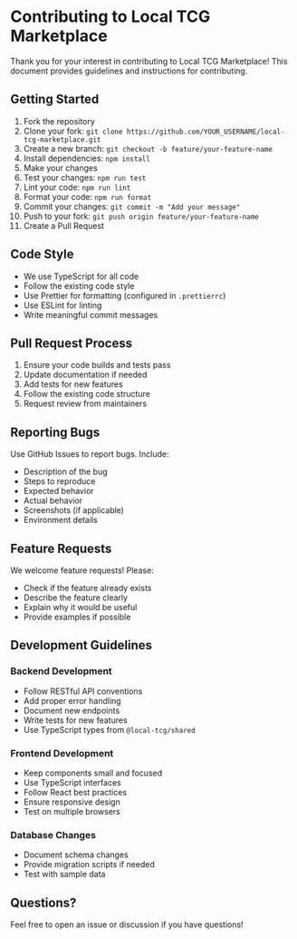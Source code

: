 # Contributing to Local TCG Marketplace

Thank you for your interest in contributing to Local TCG Marketplace! This document provides guidelines and instructions for contributing.

## Getting Started

1. Fork the repository
2. Clone your fork: `git clone https://github.com/YOUR_USERNAME/local-tcg-marketplace.git`
3. Create a new branch: `git checkout -b feature/your-feature-name`
4. Install dependencies: `npm install`
5. Make your changes
6. Test your changes: `npm run test`
7. Lint your code: `npm run lint`
8. Format your code: `npm run format`
9. Commit your changes: `git commit -m "Add your message"`
10. Push to your fork: `git push origin feature/your-feature-name`
11. Create a Pull Request

## Code Style

- We use TypeScript for all code
- Follow the existing code style
- Use Prettier for formatting (configured in `.prettierrc`)
- Use ESLint for linting
- Write meaningful commit messages

## Pull Request Process

1. Ensure your code builds and tests pass
2. Update documentation if needed
3. Add tests for new features
4. Follow the existing code structure
5. Request review from maintainers

## Reporting Bugs

Use GitHub Issues to report bugs. Include:
- Description of the bug
- Steps to reproduce
- Expected behavior
- Actual behavior
- Screenshots (if applicable)
- Environment details

## Feature Requests

We welcome feature requests! Please:
- Check if the feature already exists
- Describe the feature clearly
- Explain why it would be useful
- Provide examples if possible

## Development Guidelines

### Backend Development

- Follow RESTful API conventions
- Add proper error handling
- Document new endpoints
- Write tests for new features
- Use TypeScript types from `@local-tcg/shared`

### Frontend Development

- Keep components small and focused
- Use TypeScript interfaces
- Follow React best practices
- Ensure responsive design
- Test on multiple browsers

### Database Changes

- Document schema changes
- Provide migration scripts if needed
- Test with sample data

## Questions?

Feel free to open an issue or discussion if you have questions!
